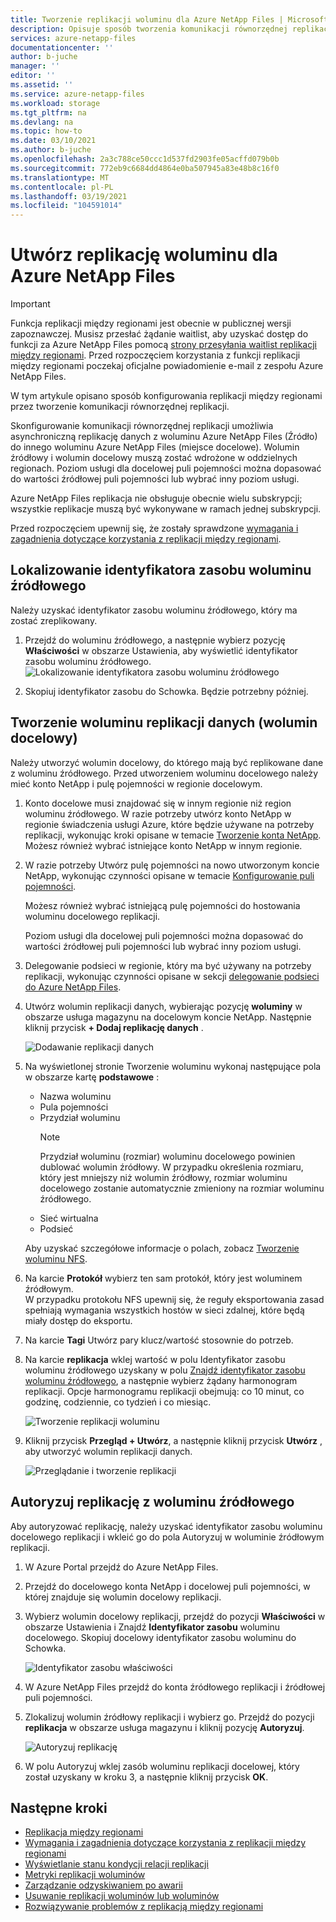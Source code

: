 ```yaml
---
title: Tworzenie replikacji woluminu dla Azure NetApp Files | Microsoft Docs
description: Opisuje sposób tworzenia komunikacji równorzędnej replikacji woluminu dla Azure NetApp Files w celu skonfigurowania replikacji między regionami.
services: azure-netapp-files
documentationcenter: ''
author: b-juche
manager: ''
editor: ''
ms.assetid: ''
ms.service: azure-netapp-files
ms.workload: storage
ms.tgt_pltfrm: na
ms.devlang: na
ms.topic: how-to
ms.date: 03/10/2021
ms.author: b-juche
ms.openlocfilehash: 2a3c788ce50ccc1d537fd2903fe05acffd079b0b
ms.sourcegitcommit: 772eb9c6684dd4864e0ba507945a83e48b8c16f0
ms.translationtype: MT
ms.contentlocale: pl-PL
ms.lasthandoff: 03/19/2021
ms.locfileid: "104591014"
---
```

# <a name="create-volume-replication-for-azure-netapp-files"></a>Utwórz replikację woluminu dla Azure NetApp Files

> [!IMPORTANT]
> Funkcja replikacji między regionami jest obecnie w publicznej wersji zapoznawczej. Musisz przesłać żądanie waitlist, aby uzyskać dostęp do funkcji za Azure NetApp Files pomocą [strony przesyłania waitlist replikacji między regionami](https://aka.ms/anfcrrpreviewsignup). Przed rozpoczęciem korzystania z funkcji replikacji między regionami poczekaj oficjalne powiadomienie e-mail z zespołu Azure NetApp Files.

W tym artykule opisano sposób konfigurowania replikacji między regionami przez tworzenie komunikacji równorzędnej replikacji. 

Skonfigurowanie komunikacji równorzędnej replikacji umożliwia asynchroniczną replikację danych z woluminu Azure NetApp Files (Źródło) do innego woluminu Azure NetApp Files (miejsce docelowe). Wolumin źródłowy i wolumin docelowy muszą zostać wdrożone w oddzielnych regionach. Poziom usługi dla docelowej puli pojemności można dopasować do wartości źródłowej puli pojemności lub wybrać inny poziom usługi.   

Azure NetApp Files replikacja nie obsługuje obecnie wielu subskrypcji; wszystkie replikacje muszą być wykonywane w ramach jednej subskrypcji.

Przed rozpoczęciem upewnij się, że zostały sprawdzone [wymagania i zagadnienia dotyczące korzystania z replikacji między regionami](cross-region-replication-requirements-considerations.md).  

## <a name="locate-the-source-volume-resource-id"></a>Lokalizowanie identyfikatora zasobu woluminu źródłowego  

Należy uzyskać identyfikator zasobu woluminu źródłowego, który ma zostać zreplikowany. 

1. Przejdź do woluminu źródłowego, a następnie wybierz pozycję **Właściwości** w obszarze Ustawienia, aby wyświetlić identyfikator zasobu woluminu źródłowego.   
    ![Lokalizowanie identyfikatora zasobu woluminu źródłowego](../media/azure-netapp-files/cross-region-replication-source-volume-resource-id.png)
 
2. Skopiuj identyfikator zasobu do Schowka.  Będzie potrzebny później.

## <a name="create-the-data-replication-volume-the-destination-volume"></a>Tworzenie woluminu replikacji danych (wolumin docelowy)

Należy utworzyć wolumin docelowy, do którego mają być replikowane dane z woluminu źródłowego.  Przed utworzeniem woluminu docelowego należy mieć konto NetApp i pulę pojemności w regionie docelowym. 

1. Konto docelowe musi znajdować się w innym regionie niż region woluminu źródłowego. W razie potrzeby utwórz konto NetApp w regionie świadczenia usługi Azure, które będzie używane na potrzeby replikacji, wykonując kroki opisane w temacie [Tworzenie konta NetApp](azure-netapp-files-create-netapp-account.md).   
Możesz również wybrać istniejące konto NetApp w innym regionie.  

2. W razie potrzeby Utwórz pulę pojemności na nowo utworzonym koncie NetApp, wykonując czynności opisane w temacie [Konfigurowanie puli pojemności](azure-netapp-files-set-up-capacity-pool.md).   

    Możesz również wybrać istniejącą pulę pojemności do hostowania woluminu docelowego replikacji.  

    Poziom usługi dla docelowej puli pojemności można dopasować do wartości źródłowej puli pojemności lub wybrać inny poziom usługi.

3. Delegowanie podsieci w regionie, który ma być używany na potrzeby replikacji, wykonując czynności opisane w sekcji [delegowanie podsieci do Azure NetApp Files](azure-netapp-files-delegate-subnet.md).

4. Utwórz wolumin replikacji danych, wybierając pozycję **woluminy** w obszarze usługa magazynu na docelowym koncie NetApp. Następnie kliknij przycisk **+ Dodaj replikację danych** .  

    ![Dodawanie replikacji danych](../media/azure-netapp-files/cross-region-replication-add-data-replication.png)
 
5. Na wyświetlonej stronie Tworzenie woluminu wykonaj następujące pola w obszarze kartę **podstawowe** :
    * Nazwa woluminu
    * Pula pojemności
    * Przydział woluminu
        > [!NOTE] 
        > Przydział woluminu (rozmiar) woluminu docelowego powinien dublować wolumin źródłowy. W przypadku określenia rozmiaru, który jest mniejszy niż wolumin źródłowy, rozmiar woluminu docelowego zostanie automatycznie zmieniony na rozmiar woluminu źródłowego. 
    * Sieć wirtualna 
    * Podsieć

    Aby uzyskać szczegółowe informacje o polach, zobacz [Tworzenie woluminu NFS](azure-netapp-files-create-volumes.md#create-an-nfs-volume). 

6. Na karcie **Protokół** wybierz ten sam protokół, który jest woluminem źródłowym.  
W przypadku protokołu NFS upewnij się, że reguły eksportowania zasad spełniają wymagania wszystkich hostów w sieci zdalnej, które będą miały dostęp do eksportu.  

7. Na karcie **Tagi** Utwórz pary klucz/wartość stosownie do potrzeb.  

8. Na karcie **replikacja** wklej wartość w polu Identyfikator zasobu woluminu źródłowego uzyskany w polu [Znajdź identyfikator zasobu woluminu źródłowego](#locate-the-source-volume-resource-id), a następnie wybierz żądany harmonogram replikacji. Opcje harmonogramu replikacji obejmują: co 10 minut, co godzinę, codziennie, co tydzień i co miesiąc.  

    ![Tworzenie replikacji woluminu](../media/azure-netapp-files/cross-region-replication-create-volume-replication.png)

9. Kliknij przycisk **Przegląd + Utwórz**, a następnie kliknij przycisk **Utwórz** , aby utworzyć wolumin replikacji danych.   

    ![Przeglądanie i tworzenie replikacji](../media/azure-netapp-files/cross-region-replication-review-create-replication.png)

## <a name="authorize-replication-from-the-source-volume"></a>Autoryzuj replikację z woluminu źródłowego  

Aby autoryzować replikację, należy uzyskać identyfikator zasobu woluminu docelowego replikacji i wkleić go do pola Autoryzuj w woluminie źródłowym replikacji. 

1. W Azure Portal przejdź do Azure NetApp Files.

2. Przejdź do docelowego konta NetApp i docelowej puli pojemności, w której znajduje się wolumin docelowy replikacji.

3. Wybierz wolumin docelowy replikacji, przejdź do pozycji **Właściwości** w obszarze Ustawienia i Znajdź **Identyfikator zasobu** woluminu docelowego. Skopiuj docelowy identyfikator zasobu woluminu do Schowka.

    ![Identyfikator zasobu właściwości](../media/azure-netapp-files/cross-region-replication-properties-resource-id.png) 
 
4. W Azure NetApp Files przejdź do konta źródłowego replikacji i źródłowej puli pojemności. 

5. Zlokalizuj wolumin źródłowy replikacji i wybierz go. Przejdź do pozycji **replikacja** w obszarze usługa magazynu i kliknij pozycję **Autoryzuj**.

    ![Autoryzuj replikację](../media/azure-netapp-files/cross-region-replication-authorize.png) 

6. W polu Autoryzuj wklej zasób woluminu replikacji docelowej, który został uzyskany w kroku 3, a następnie kliknij przycisk **OK**.

## <a name="next-steps"></a>Następne kroki  

* [Replikacja między regionami](cross-region-replication-introduction.md)
* [Wymagania i zagadnienia dotyczące korzystania z replikacji między regionami](cross-region-replication-requirements-considerations.md)
* [Wyświetlanie stanu kondycji relacji replikacji](cross-region-replication-display-health-status.md)
* [Metryki replikacji woluminów](azure-netapp-files-metrics.md#replication)
* [Zarządzanie odzyskiwaniem po awarii](cross-region-replication-manage-disaster-recovery.md)
* [Usuwanie replikacji woluminów lub woluminów](cross-region-replication-delete.md)
* [Rozwiązywanie problemów z replikacją między regionami](troubleshoot-cross-region-replication.md)

